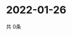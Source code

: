 # 2022-01-26
  共 0条

  <!-- BEGIN -->
  <!-- 最后更新时间Wed Jan 26 2022 12:09:55 GMT+0000 (Coordinated Universal Time) -->
  
  <!-- END -->
  
  